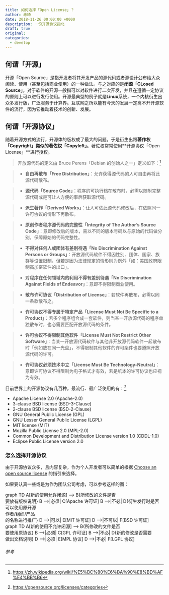 ```yaml
---
title: 如何选择「Open License」？
author: 赤琦
date: 2018-11-26 00:00:00 +0000
description: 一份开源协议指北
draft: true
original:
categories:
  - develop
---
```


## 何谓「开源」

开源「Open Source」是指开发者将其开发产品的源代码或者源设计公布给大众阅读、使用（甚至包括商业使用）的一种做法。与之对应的是**闭源「CLosed Source」**。对于软件的开源一般指可以对软件进行二次开发，并且在遵循一定协议的原则上可以进行发行使用。开源最典型的例子就是**Linux**系统，一个内核衍生出众多发行版，广泛服务于计算界。互联网之所以能有今天的发展一定离不开开源软件的流行，因为它推动着技术的创新、发展。

## 何谓「开源协议」

随着开源方式的流行，开源体的版权成了最大的问题。于是衍生出跟**著作权「Copyright」**类似的**著佐权「Copyleft」**。著佐权常常使用**开源协议「Open License」**进行授权。

> 开放源代码的定义由 Bruce Perens「Debian 的创始人之一」定义如下：[^open]

> - **自由再散布「Free Distribution」**：允许获得源代码的人可自由再将此源代码散布。

> - **源代码「Source Code」**：程序的可执行档在散布时，必需以随附完整源代码或是可让人方便的事后获取源代码。

> - **派生著作「Derived Works」**：让人可依此源代码修改后，在依照同一许可协议的情形下再散布。

> - **原创作者程序源代码的完整性「Integrity of The Author’s Source Code」**：意即修改后的版本，需以不同的版本号码以与原始的代码做分别，保障原始的代码完整性。

> - **不得对任何人或团体有差别待遇「No Discrimination Against Persons or Groups」**：开放源代码软件不得因性别、团体、国家、族群等设置限制，但若是因为法律规定的情形则为例外「如：美国政府限制高加密软件的出口」。

> - **对程序在任何领域内的利用不得有差别待遇「No Discrimination Against Fields of Endeavor」**：意即不得限制商业使用。

> - **散布许可协议「Distribution of License」**：若软件再散布，必需以同一条款散布之。

> - **许可协议不得专属于特定产品「License Must Not Be Specific to a Product」**：若多个程序组合成一套软件，则当某一开放源代码的程序单独散布时，也必需要匹配开放源代码的条件。

> - **许可协议不得限制其他软件「License Must Not Restrict Other Software」**：当某一开放源代码软件与其他非开放源代码软件一起散布时「例如放在同一光盘」，不得限制其他软件的许可条件也要遵照开放源代码的许可。

> - **许可协议必须技术中立「License Must Be Technology-Neutral」**：意即许可协议不得限制为电子格式才有效，若是纸本的许可协议也应视为有效。

目前世界上的开源协议有几百种，最流行、最广泛使用的有：[^license]

- Apache License 2.0 (Apache-2.0)
- 3-clause BSD license (BSD-3-Clause)
- 2-clause BSD license (BSD-2-Clause)
- GNU General Public License (GPL)
- GNU Lesser General Public License (LGPL)
- MIT license (MIT)
- Mozilla Public License 2.0 (MPL-2.0)
- Common Development and Distribution License version 1.0 (CDDL-1.0)
- Eclipse Public License version 2.0

### 怎么选择开源协议

由于开源协议众多，且内容复杂，作为个人开发者可以简单的根据 [Choose an open source license](https://choosealicense.com/) 的指引来选择。

如果要认真一些或是为作为团队公司考虑，可以参考这样的图：

<div class="mermaid">
graph TD
A[新的使用允许闭源] --> B{所修改的文件是否<br>要放有版权说明}
B -->|必须| C[Apache 许可证]
B -->|不必| D{衍生发行时是否<br>可以使用原开源<br>作者/组织/产品<br>的名称进行推广}
D -->|可以| E[MIT 许可证]
D -->|不可以| F[BSD 许可证]
</div>

<div class="mermaid">
graph TD
A[新的使用不允许闭源] --> B{所修改的文件是否<br/>要使用原协议}
B -->|必须| C[GPL 许可证]
B -->|不必| D{新的修改是否需要<br/>做出文档说明}
D -->|必须| E[MPL 协议]
D -->|不必| F[LGPL 协议]
</div>

###### 参考

[^open]: https://zh.wikipedia.org/wiki/%E5%BC%80%E6%BA%90%E8%BD%AF%E4%BB%B6
[^license]: https://opensource.org/licenses/categories
